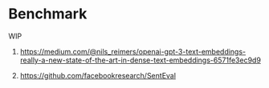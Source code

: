 # Benchmark

WIP

1. https://medium.com/@nils_reimers/openai-gpt-3-text-embeddings-really-a-new-state-of-the-art-in-dense-text-embeddings-6571fe3ec9d9

2. https://github.com/facebookresearch/SentEval